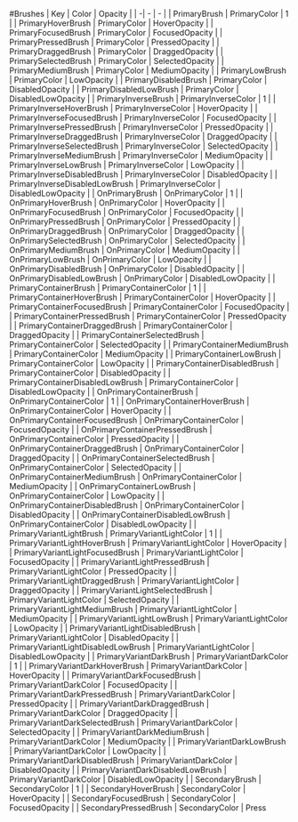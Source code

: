 
#Brushes
| Key                            | Color                   | Opacity          |
| -| - | - |
| PrimaryBrush                   | PrimaryColor            | 1                |
| PrimaryHoverBrush              | PrimaryColor            | HoverOpacity     |
| PrimaryFocusedBrush            | PrimaryColor            | FocusedOpacity   |
| PrimaryPressedBrush            | PrimaryColor            | PressedOpacity   |
| PrimaryDraggedBrush            | PrimaryColor            | DraggedOpacity   |
| PrimarySelectedBrush           | PrimaryColor            | SelectedOpacity  |
| PrimaryMediumBrush             | PrimaryColor            | MediumOpacity    |
| PrimaryLowBrush                | PrimaryColor            | LowOpacity       |
| PrimaryDisabledBrush           | PrimaryColor            | DisabledOpacity  |
| PrimaryDisabledLowBrush        | PrimaryColor            | DisabledLowOpacity |
| PrimaryInverseBrush            | PrimaryInverseColor     | 1                |
| PrimaryInverseHoverBrush       | PrimaryInverseColor     | HoverOpacity     |
| PrimaryInverseFocusedBrush     | PrimaryInverseColor     | FocusedOpacity   |
| PrimaryInversePressedBrush     | PrimaryInverseColor     | PressedOpacity   |
| PrimaryInverseDraggedBrush     | PrimaryInverseColor     | DraggedOpacity   |
| PrimaryInverseSelectedBrush    | PrimaryInverseColor     | SelectedOpacity  |
| PrimaryInverseMediumBrush      | PrimaryInverseColor     | MediumOpacity    |
| PrimaryInverseLowBrush         | PrimaryInverseColor     | LowOpacity       |
| PrimaryInverseDisabledBrush    | PrimaryInverseColor     | DisabledOpacity  |
| PrimaryInverseDisabledLowBrush | PrimaryInverseColor     | DisabledLowOpacity |
| OnPrimaryBrush                 | OnPrimaryColor          | 1                |
| OnPrimaryHoverBrush            | OnPrimaryColor          | HoverOpacity     |
| OnPrimaryFocusedBrush          | OnPrimaryColor          | FocusedOpacity   |
| OnPrimaryPressedBrush          | OnPrimaryColor          | PressedOpacity   |
| OnPrimaryDraggedBrush          | OnPrimaryColor          | DraggedOpacity   |
| OnPrimarySelectedBrush         | OnPrimaryColor          | SelectedOpacity  |
| OnPrimaryMediumBrush           | OnPrimaryColor          | MediumOpacity    |
| OnPrimaryLowBrush              | OnPrimaryColor          | LowOpacity       |
| OnPrimaryDisabledBrush         | OnPrimaryColor          | DisabledOpacity  |
| OnPrimaryDisabledLowBrush      | OnPrimaryColor          | DisabledLowOpacity |
| PrimaryContainerBrush          | PrimaryContainerColor   | 1                |
| PrimaryContainerHoverBrush     | PrimaryContainerColor   | HoverOpacity     |
| PrimaryContainerFocusedBrush   | PrimaryContainerColor   | FocusedOpacity   |
| PrimaryContainerPressedBrush   | PrimaryContainerColor   | PressedOpacity   |
| PrimaryContainerDraggedBrush   | PrimaryContainerColor   | DraggedOpacity   |
| PrimaryContainerSelectedBrush  | PrimaryContainerColor   | SelectedOpacity  |
| PrimaryContainerMediumBrush    | PrimaryContainerColor   | MediumOpacity    |
| PrimaryContainerLowBrush       | PrimaryContainerColor   | LowOpacity       |
| PrimaryContainerDisabledBrush  | PrimaryContainerColor   | DisabledOpacity  |
| PrimaryContainerDisabledLowBrush | PrimaryContainerColor | DisabledLowOpacity |
| OnPrimaryContainerBrush        | OnPrimaryContainerColor | 1                |
| OnPrimaryContainerHoverBrush   | OnPrimaryContainerColor | HoverOpacity     |
| OnPrimaryContainerFocusedBrush | OnPrimaryContainerColor | FocusedOpacity   |
| OnPrimaryContainerPressedBrush | OnPrimaryContainerColor | PressedOpacity   |
| OnPrimaryContainerDraggedBrush | OnPrimaryContainerColor | DraggedOpacity   |
| OnPrimaryContainerSelectedBrush | OnPrimaryContainerColor | SelectedOpacity  |
| OnPrimaryContainerMediumBrush  | OnPrimaryContainerColor | MediumOpacity    |
| OnPrimaryContainerLowBrush     | OnPrimaryContainerColor | LowOpacity       |
| OnPrimaryContainerDisabledBrush | OnPrimaryContainerColor | DisabledOpacity  |
| OnPrimaryContainerDisabledLowBrush | OnPrimaryContainerColor | DisabledLowOpacity |
| PrimaryVariantLightBrush       | PrimaryVariantLightColor | 1                |
| PrimaryVariantLightHoverBrush  | PrimaryVariantLightColor | HoverOpacity     |
| PrimaryVariantLightFocusedBrush | PrimaryVariantLightColor | FocusedOpacity   |
| PrimaryVariantLightPressedBrush | PrimaryVariantLightColor | PressedOpacity   |
| PrimaryVariantLightDraggedBrush | PrimaryVariantLightColor | DraggedOpacity   |
| PrimaryVariantLightSelectedBrush | PrimaryVariantLightColor | SelectedOpacity  |
| PrimaryVariantLightMediumBrush | PrimaryVariantLightColor | MediumOpacity    |
| PrimaryVariantLightLowBrush    | PrimaryVariantLightColor | LowOpacity       |
| PrimaryVariantLightDisabledBrush | PrimaryVariantLightColor | DisabledOpacity  |
| PrimaryVariantLightDisabledLowBrush | PrimaryVariantLightColor | DisabledLowOpacity |
| PrimaryVariantDarkBrush        | PrimaryVariantDarkColor | 1                |
| PrimaryVariantDarkHoverBrush   | PrimaryVariantDarkColor | HoverOpacity     |
| PrimaryVariantDarkFocusedBrush | PrimaryVariantDarkColor | FocusedOpacity   |
| PrimaryVariantDarkPressedBrush | PrimaryVariantDarkColor | PressedOpacity   |
| PrimaryVariantDarkDraggedBrush | PrimaryVariantDarkColor | DraggedOpacity   |
| PrimaryVariantDarkSelectedBrush | PrimaryVariantDarkColor | SelectedOpacity  |
| PrimaryVariantDarkMediumBrush  | PrimaryVariantDarkColor | MediumOpacity    |
| PrimaryVariantDarkLowBrush     | PrimaryVariantDarkColor | LowOpacity       |
| PrimaryVariantDarkDisabledBrush | PrimaryVariantDarkColor | DisabledOpacity  |
| PrimaryVariantDarkDisabledLowBrush | PrimaryVariantDarkColor | DisabledLowOpacity |
| SecondaryBrush                 | SecondaryColor          | 1                |
| SecondaryHoverBrush            | SecondaryColor          | HoverOpacity     |
| SecondaryFocusedBrush          | SecondaryColor          | FocusedOpacity   |
| SecondaryPressedBrush          | SecondaryColor          | Press
